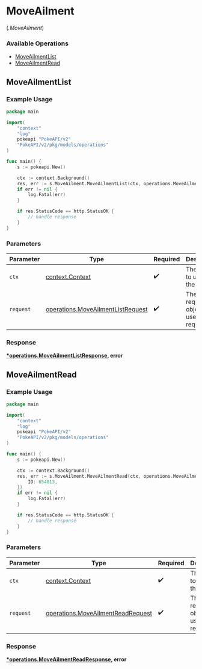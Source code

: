 # MoveAilment
(*.MoveAilment*)

### Available Operations

* [MoveAilmentList](#moveailmentlist)
* [MoveAilmentRead](#moveailmentread)

## MoveAilmentList

### Example Usage

```go
package main

import(
	"context"
	"log"
	pokeapi "PokeAPI/v2"
	"PokeAPI/v2/pkg/models/operations"
)

func main() {
    s := pokeapi.New()

    ctx := context.Background()
    res, err := s.MoveAilment.MoveAilmentList(ctx, operations.MoveAilmentListRequest{})
    if err != nil {
        log.Fatal(err)
    }

    if res.StatusCode == http.StatusOK {
        // handle response
    }
}
```

### Parameters

| Parameter                                                                              | Type                                                                                   | Required                                                                               | Description                                                                            |
| -------------------------------------------------------------------------------------- | -------------------------------------------------------------------------------------- | -------------------------------------------------------------------------------------- | -------------------------------------------------------------------------------------- |
| `ctx`                                                                                  | [context.Context](https://pkg.go.dev/context#Context)                                  | :heavy_check_mark:                                                                     | The context to use for the request.                                                    |
| `request`                                                                              | [operations.MoveAilmentListRequest](../../models/operations/moveailmentlistrequest.md) | :heavy_check_mark:                                                                     | The request object to use for the request.                                             |


### Response

**[*operations.MoveAilmentListResponse](../../models/operations/moveailmentlistresponse.md), error**


## MoveAilmentRead

### Example Usage

```go
package main

import(
	"context"
	"log"
	pokeapi "PokeAPI/v2"
	"PokeAPI/v2/pkg/models/operations"
)

func main() {
    s := pokeapi.New()

    ctx := context.Background()
    res, err := s.MoveAilment.MoveAilmentRead(ctx, operations.MoveAilmentReadRequest{
        ID: 654813,
    })
    if err != nil {
        log.Fatal(err)
    }

    if res.StatusCode == http.StatusOK {
        // handle response
    }
}
```

### Parameters

| Parameter                                                                              | Type                                                                                   | Required                                                                               | Description                                                                            |
| -------------------------------------------------------------------------------------- | -------------------------------------------------------------------------------------- | -------------------------------------------------------------------------------------- | -------------------------------------------------------------------------------------- |
| `ctx`                                                                                  | [context.Context](https://pkg.go.dev/context#Context)                                  | :heavy_check_mark:                                                                     | The context to use for the request.                                                    |
| `request`                                                                              | [operations.MoveAilmentReadRequest](../../models/operations/moveailmentreadrequest.md) | :heavy_check_mark:                                                                     | The request object to use for the request.                                             |


### Response

**[*operations.MoveAilmentReadResponse](../../models/operations/moveailmentreadresponse.md), error**

